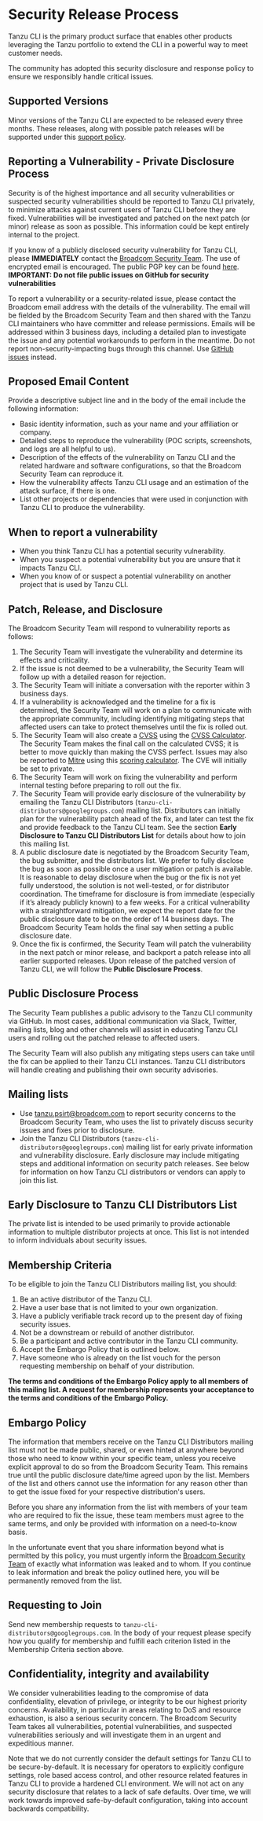 # Security Release Process

Tanzu CLI is the primary product surface that enables other products leveraging the Tanzu portfolio to extend the CLI in a powerful way to meet customer needs.

The community has adopted this security disclosure and response policy to ensure we responsibly handle critical issues.

## Supported Versions

Minor versions of the Tanzu CLI are expected to be released every three months. These releases, along with possible patch releases will be supported under this [support policy](https://github.com/vmware-tanzu/tanzu-cli/blob/main/docs/full/policy.md#tanzu-cli-support-policy).

## Reporting a Vulnerability - Private Disclosure Process

Security is of the highest importance and all security vulnerabilities or suspected security vulnerabilities should be reported to Tanzu CLI privately, to minimize attacks against current users of Tanzu CLI before they are fixed. Vulnerabilities will be investigated and patched on the next patch (or minor) release as soon as possible. This information could be kept entirely internal to the project.

If you know of a publicly disclosed security vulnerability for Tanzu CLI, please **IMMEDIATELY** contact the [Broadcom Security Team](mailto:tanzu.psirt@broadcom.com). The use of encrypted email is encouraged. The public PGP key can be found [here](https://knowledge.broadcom.com/external/article?legacyId=1055). **IMPORTANT: Do not file public issues on GitHub for security vulnerabilities**

To report a vulnerability or a security-related issue, please contact the Broadcom email address with the details of the vulnerability. The email will be fielded by the Broadcom Security Team and then shared with the Tanzu CLI maintainers who have committer and release permissions. Emails will be addressed within 3 business days, including a detailed plan to investigate the issue and any potential workarounds to perform in the meantime. Do not report non-security-impacting bugs through this channel. Use [GitHub issues](https://github.com/vmware-tanzu/tanzu-cli/issues) instead.

## Proposed Email Content

Provide a descriptive subject line and in the body of the email include the following information:

* Basic identity information, such as your name and your affiliation or company.
* Detailed steps to reproduce the vulnerability  (POC scripts, screenshots, and logs are all helpful to us).
* Description of the effects of the vulnerability on Tanzu CLI and the related hardware and software configurations, so that the Broadcom Security Team can reproduce it.
* How the vulnerability affects Tanzu CLI usage and an estimation of the attack surface, if there is one.
* List other projects or dependencies that were used in conjunction with Tanzu CLI to produce the vulnerability.

## When to report a vulnerability

* When you think Tanzu CLI has a potential security vulnerability.
* When you suspect a potential vulnerability but you are unsure that it impacts Tanzu CLI.
* When you know of or suspect a potential vulnerability on another project that is used by Tanzu CLI.

## Patch, Release, and Disclosure

The Broadcom Security Team will respond to vulnerability reports as follows:

1. The Security Team will investigate the vulnerability and determine its effects and criticality.
2. If the issue is not deemed to be a vulnerability, the Security Team will follow up with a detailed reason for rejection.
3. The Security Team will initiate a conversation with the reporter within 3 business days.
4. If a vulnerability is acknowledged and the timeline for a fix is determined, the Security Team will work on a plan to communicate with the appropriate community, including identifying mitigating steps that affected users can take to protect themselves until the fix is rolled out.
5. The Security Team will also create a [CVSS](https://www.first.org/cvss/specification-document) using the [CVSS Calculator](https://www.first.org/cvss/calculator/3.0). The Security Team makes the final call on the calculated CVSS; it is better to move quickly than making the CVSS perfect. Issues may also be reported to [Mitre](https://cve.mitre.org/) using this [scoring calculator](https://nvd.nist.gov/vuln-metrics/cvss/v3-calculator). The CVE will initially be set to private.
6. The Security Team will work on fixing the vulnerability and perform internal testing before preparing to roll out the fix.
7. The Security Team will provide early disclosure of the vulnerability by emailing the Tanzu CLI Distributors (`tanzu-cli-distributors@googlegroups.com`) mailing list. Distributors can initially plan for the vulnerability patch ahead of the fix, and later can test the fix and provide feedback to the Tanzu CLI team. See the section **Early Disclosure to Tanzu CLI Distributors List** for details about how to join this mailing list.
8. A public disclosure date is negotiated by the Broadcom Security Team, the bug submitter, and the distributors list. We prefer to fully disclose the bug as soon as possible once a user mitigation or patch is available. It is reasonable to delay disclosure when the bug or the fix is not yet fully understood, the solution is not well-tested, or for distributor coordination. The timeframe for disclosure is from immediate (especially if it’s already publicly known) to a few weeks. For a critical vulnerability with a straightforward mitigation, we expect the report date for the public disclosure date to be on the order of 14 business days. The Broadcom Security Team holds the final say when setting a public disclosure date.
9. Once the fix is confirmed, the Security Team will patch the vulnerability in the next patch or minor release, and backport a patch release into all earlier supported releases. Upon release of the patched version of Tanzu CLI, we will follow the **Public Disclosure Process**.

## Public Disclosure Process

The Security Team publishes a public advisory to the Tanzu CLI community via GitHub. In most cases, additional communication via Slack, Twitter, mailing lists, blog and other channels will assist in educating Tanzu CLI users and rolling out the patched release to affected users.

The Security Team will also publish any mitigating steps users can take until the fix can be applied to their Tanzu CLI instances. Tanzu CLI distributors will handle creating and publishing their own security advisories.

## Mailing lists

* Use [tanzu.psirt@broadcom.com](mailto:tanzu.psirt@broadcom.com) to report security concerns to the Broadcom Security Team, who uses the list to privately discuss security issues and fixes prior to disclosure.
* Join the Tanzu CLI Distributors (`tanzu-cli-distributors@googlegroups.com`) mailing list for early private information and vulnerability disclosure. Early disclosure may include mitigating steps and additional information on security patch releases. See below for information on how Tanzu CLI distributors or vendors can apply to join this list.

## Early Disclosure to Tanzu CLI Distributors List

The private list is intended to be used primarily to provide actionable information to multiple distributor projects at once. This list is not intended to inform individuals about security issues.

## Membership Criteria

To be eligible to join the Tanzu CLI Distributors mailing list, you should:

1. Be an active distributor of the Tanzu CLI.
2. Have a user base that is not limited to your own organization.
3. Have a publicly verifiable track record up to the present day of fixing security issues.
4. Not be a downstream or rebuild of another distributor.
5. Be a participant and active contributor in the Tanzu CLI community.
6. Accept the Embargo Policy that is outlined below.
7. Have someone who is already on the list vouch for the person requesting membership on behalf of your distribution.

**The terms and conditions of the Embargo Policy apply to all members of this mailing list. A request for membership represents your acceptance to the terms and conditions of the Embargo Policy.**

## Embargo Policy

The information that members receive on the Tanzu CLI Distributors mailing list must not be made public, shared, or even hinted at anywhere beyond those who need to know within your specific team, unless you receive explicit approval to do so from the Broadcom Security Team. This remains true until the public disclosure date/time agreed upon by the list. Members of the list and others cannot use the information for any reason other than to get the issue fixed for your respective distribution's users.

Before you share any information from the list with members of your team who are required to fix the issue, these team members must agree to the same terms, and only be provided with information on a need-to-know basis.

In the unfortunate event that you share information beyond what is permitted by this policy, you must urgently inform the [Broadcom Security Team](tanzu.psirt@broadcom.com) of exactly what information was leaked and to whom. If you continue to leak information and break the policy outlined here, you will be permanently removed from the list.

## Requesting to Join

Send new membership requests to `tanzu-cli-distributors@googlegroups.com`. In the body of your request please specify how you qualify for membership and fulfill each criterion listed in the Membership Criteria section above.

## Confidentiality, integrity and availability

We consider vulnerabilities leading to the compromise of data confidentiality, elevation of privilege, or integrity to be our highest priority concerns. Availability, in particular in areas relating to DoS and resource exhaustion, is also a serious security concern. The Broadcom Security Team takes all vulnerabilities, potential vulnerabilities, and suspected vulnerabilities seriously and will investigate them in an urgent and expeditious manner.

Note that we do not currently consider the default settings for Tanzu CLI to be secure-by-default. It is necessary for operators to explicitly configure settings, role based access control, and other resource related features in Tanzu CLI to provide a hardened CLI environment. We will not act on any security disclosure that relates to a lack of safe defaults. Over time, we will work towards improved safe-by-default configuration, taking into account backwards compatibility.
